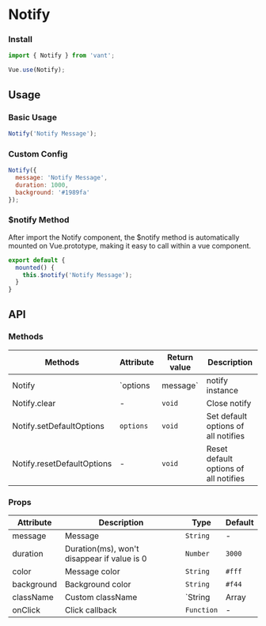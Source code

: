 # Notify

### Install

``` javascript
import { Notify } from 'vant';

Vue.use(Notify);
```

## Usage

### Basic Usage

```js
Notify('Notify Message');
```

### Custom Config

```js
Notify({
  message: 'Notify Message',
  duration: 1000,
  background: '#1989fa'
});
```

### $notify Method

After import the Notify component, the $notify method is automatically mounted on Vue.prototype, making it easy to call within a vue component.

```js
export default {
  mounted() {
    this.$notify('Notify Message');
  }
}
```

## API

### Methods

| Methods | Attribute | Return value | Description |
|------|------|------|------|
| Notify | `options | message` | notify instance | Show notify |
| Notify.clear | - | `void` | Close notify |
| Notify.setDefaultOptions | `options` | `void` | Set default options of all notifies |
| Notify.resetDefaultOptions | - | `void` | Reset default options of all notifies |

### Props

| Attribute | Description | Type | Default |
|------|------|------|------|
| message | Message | `String` | - |
| duration | Duration(ms), won't disappear if value is 0 | `Number` | `3000` |
| color | Message color | `String` | `#fff` | |
| background | Background color | `String` | `#f44` |
| className | Custom className | `String | Array | Object` | - |
| onClick | Click callback | `Function` | - |
